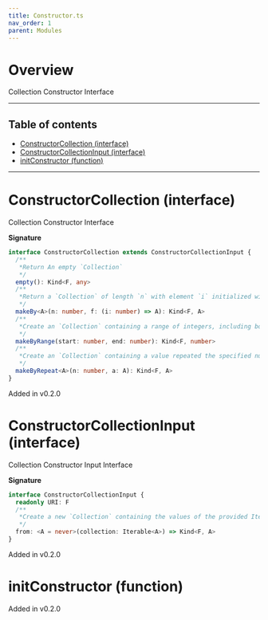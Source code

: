 ```yaml
---
title: Constructor.ts
nav_order: 1
parent: Modules
---
```


# Overview

Collection Constructor Interface

---

<h2 class="text-delta">Table of contents</h2>

- [ConstructorCollection (interface)](#constructorcollection-interface)
- [ConstructorCollectionInput (interface)](#constructorcollectioninput-interface)
- [initConstructor (function)](#initconstructor-function)

---

# ConstructorCollection (interface)

Collection Constructor Interface

**Signature**

```ts
interface ConstructorCollection extends ConstructorCollectionInput {
  /**
   *Return An empty `Collection`
   */
  empty(): Kind<F, any>
  /**
   *Return a `Collection` of length `n` with element `i` initialized with `f(i)`
   */
  makeBy<A>(n: number, f: (i: number) => A): Kind<F, A>
  /**
   *Create an `Collection` containing a range of integers, including both endpoints
   */
  makeByRange(start: number, end: number): Kind<F, number>
  /**
   *Create an `Collection` containing a value repeated the specified number of times
   */
  makeByRepeat<A>(n: number, a: A): Kind<F, A>
}
```

Added in v0.2.0

# ConstructorCollectionInput (interface)

Collection Constructor Input Interface

**Signature**

```ts
interface ConstructorCollectionInput {
  readonly URI: F
  /**
   *Create a new `Collection` containing the values of the provided Iterable.
   */
  from: <A = never>(collection: Iterable<A>) => Kind<F, A>
}
```

Added in v0.2.0

# initConstructor (function)

Added in v0.2.0
